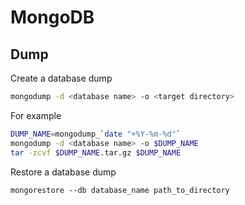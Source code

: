 # MongoDB

## Dump

Create a database dump

```bash
mongodump -d <database name> -o <target directory>
```

For example
```bash
DUMP_NAME=mongodump_`date "+%Y-%m-%d"`
mongodump -d <database name> -o $DUMP_NAME
tar -zcvf $DUMP_NAME.tar.gz $DUMP_NAME

```

Restore a database dump

```
mongorestore --db database_name path_to_directory
```
